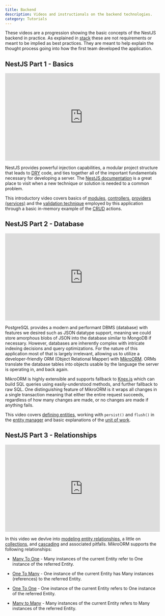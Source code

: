 ```yaml
---
title: Backend
description: Videos and instructionals on the backend technologies.
category: Tutorials
---
```


These videos are a progression showing the basic concepts of the NestJS backend in practice. As explained in <a href="tutorials/stack">stack</a> these are not requirements or meant to be implied as best practices. They are meant to help explain the thought process going into how the first team developed the application.

## NestJS Part 1 - Basics

<style>.embed-container { position: relative; padding-bottom: 56.25%; height: 0; overflow: hidden; max-width: 100%; } .embed-container iframe, .embed-container object, .embed-container embed { position: absolute; top: 0; left: 0; width: 100%; height: 100%; }</style><div class='embed-container'><iframe src='https://www.youtube.com/embed/wPT7_jb5Rn0' frameborder='0' allowfullscreen></iframe></div>

NestJS provides powerful injection capabilities, a modular project structure that leads to <a href="https://en.wikipedia.org/wiki/Don%27t_repeat_yourself" target="_blank">DRY</a> code, and ties together all of the important fundamentals necessary for developing a server. The [NestJS documentation](https://docs.nestjs.com/) is a great place to visit when a new technique or solution is needed to a common problem.

This introductory video covers basics of [modules](https://docs.nestjs.com/modules), [controllers](https://docs.nestjs.com/controllers), [providers (services)](https://docs.nestjs.com/providers) and the [validation technique](https://docs.nestjs.com/techniques/validation) employed by this application through a basic in-memory example of the [CRUD](https://www.codecademy.com/articles/what-is-crud) actions.

## NestJS Part 2 - Database

<style>.embed-container { position: relative; padding-bottom: 56.25%; height: 0; overflow: hidden; max-width: 100%; } .embed-container iframe, .embed-container object, .embed-container embed { position: absolute; top: 0; left: 0; width: 100%; height: 100%; }</style><div class='embed-container'><iframe src='https://www.youtube.com/embed/AOS-uxRd93k' frameborder='0' allowfullscreen></iframe></div>

PostgreSQL provides a modern and performant DBMS (database) with features we desired such as JSON datatype support, meaning we could store amorphous blobs of JSON into the database similar to MongoDB if necessary. However, databases are inherently complex with intricate indexing decisions and query optimizations. For the nature of this application most of that is largely irrelevant, allowing us to utilize a developer-friendly ORM (Object Relational Mapper) with [MikroORM](https://mikro-orm.io/). ORMs translate the database tables into objects usable by the language the server is operating in, and back again.

MikroORM is highly extensible and supports fallback to [Knex.js](http://knexjs.org/) which can build SQL queries using easily-understood methods, and further fallback to raw SQL. One distinguishing feature of MikroORM is it wraps all changes in a single transaction meaning that either the entire request succeeds, regardless of how many changes are made, or no changes are made if anything fails.

This video covers [defining entities](https://mikro-orm.io/docs/defining-entities), working with `persist()` and `flush()` in the [entity manager](https://mikro-orm.io/docs/entity-manager) and basic explanations of the [unit of work](https://mikro-orm.io/docs/unit-of-work).

## NestJS Part 3 - Relationships

<style>.embed-container { position: relative; padding-bottom: 56.25%; height: 0; overflow: hidden; max-width: 100%; } .embed-container iframe, .embed-container object, .embed-container embed { position: absolute; top: 0; left: 0; width: 100%; height: 100%; }</style><div class='embed-container'><iframe src='https://www.youtube.com/embed/677-rFZj1GE' frameborder='0' allowfullscreen></iframe></div>

In this video we devlve into [modeling entity relationships](https://mikro-orm.io/docs/relationships), a little on [collections](https://mikro-orm.io/docs/collections), and [cascading](https://mikro-orm.io/docs/cascading) and associated pitfalls. MikroORM supports the following relationships:

- [Many To One](https://mikro-orm.io/docs/relationships#manytoone) - Many instances of the current Entity refer to One instance of the referred Entity.

- [One To Many](https://mikro-orm.io/docs/relationships#onetomany) - One instance of the current Entity has Many instances (references) to the referred Entity.

- [One To One](https://mikro-orm.io/docs/relationships#onetoone) - One instance of the current Entity refers to One instance of the referred Entity.

- [Many to Many](https://mikro-orm.io/docs/relationships#manytomany) - Many instances of the current Entity refers to Many instances of the referred Entity.
